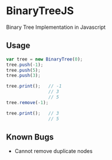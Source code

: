 # BinaryTreeJS
Binary Tree Implementation in Javascript

## Usage
```javascript
var tree = new BinaryTree(0);
tree.push(-1);
tree.push(5);
tree.push(3);

tree.print(); 	// -1
				// 3
				// 5
tree.remove(-1);

tree.print(); 	// 3
				// 5
```

## Known Bugs
* Cannot remove duplicate nodes